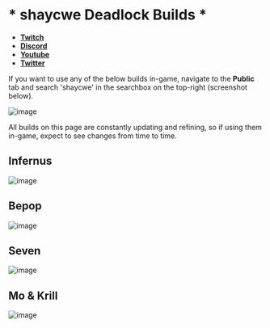 # * shaycwe Deadlock Builds *

* [**Twitch**](https://twitch.tv/shaycwe)
* [**Discord**](https://discord.gg/9neGGz8pgs)
* [**Youtube**](https://www.youtube.com/@shaycwe)
* [**Twitter**](https://x.com/shaycwe)

If you want to use any of the below builds in-game, navigate to the **Public** tab and search 'shaycwe' in the searchbox on the top-right (screenshot below).

![image](https://github.com/user-attachments/assets/38457597-9f67-439b-98fc-008a07b2a8d4)

All builds on this page are constantly updating and refining, so if using them in-game, expect to see changes from time to time.

## Infernus

![image](https://github.com/user-attachments/assets/bb6444cd-e240-43bf-9bb0-659cca4615e3)


## Bepop

![image](https://github.com/user-attachments/assets/9be944ac-495b-47ff-874b-d7774bce2495)

## Seven

![image](https://github.com/user-attachments/assets/9df34ba7-1138-4580-83d2-9878d3039a56)

## Mo & Krill

![image](https://github.com/user-attachments/assets/8cdf0850-07ee-44d1-aa00-0b2823088f4a)



